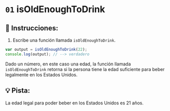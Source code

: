 # `01` isOldEnoughToDrink

## 📝 Instrucciones:

1. Escribe una función llamada `isOldEnoughToDrink`. 

```javascript
var output = isOldEnoughToDrink(22);
console.log(output); // --> verdadero
```
Dado un número, en este caso una edad, la función llamada `isOldEnoughToDrink` retorna si la persona tiene la edad suficiente para beber legalmente en los Estados Unidos.


## 💡 Pista:

La edad legal para poder beber en los Estados Unidos es 21 años.
